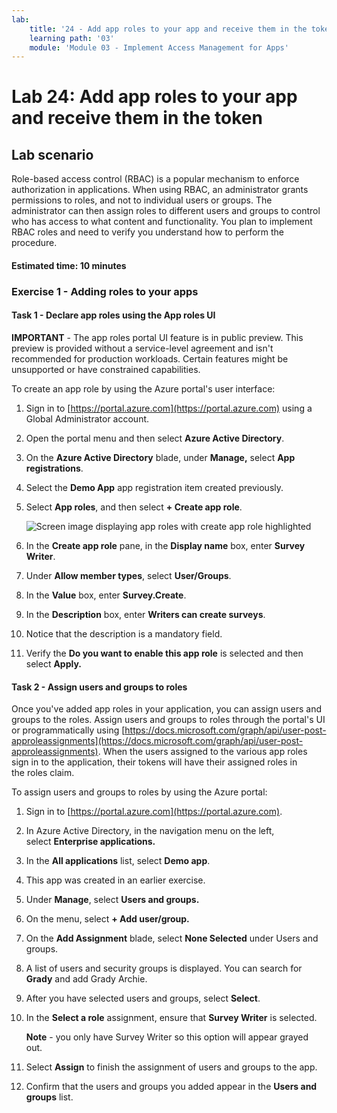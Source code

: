 ```yaml
---
lab:
    title: '24 - Add app roles to your app and receive them in the token'
    learning path: '03'
    module: 'Module 03 - Implement Access Management for Apps'
---
```


# Lab 24: Add app roles to your app and receive them in the token

## Lab scenario

Role-based access control (RBAC) is a popular mechanism to enforce authorization in applications. When using RBAC, an administrator grants permissions to roles, and not to individual users or groups. The administrator can then assign roles to different users and groups to control who has access to what content and functionality. You plan to implement RBAC roles and need to verify you understand how to perform the procedure.

#### Estimated time: 10 minutes

### Exercise 1 - Adding roles to your apps

#### Task 1 - Declare app roles using the App roles UI

   **IMPORTANT** - The app roles portal UI feature is in public preview. This preview is provided without a service-level agreement and isn't recommended for production workloads. Certain features might be unsupported or have constrained capabilities.

To create an app role by using the Azure portal's user interface:

1. Sign in to [https://portal.azure.com](https://portal.azure.com) using a Global Administrator account.

2. Open the portal menu and then select **Azure Active Directory**.

3. On the **Azure Active Directory** blade, under **Manage,** select **App registrations**.

4. Select the **Demo App** app registration item created previously.

5. Select **App roles**, and then select **+ Create app role**.

    ![Screen image displaying app roles with create app role highlighted](./media/lp3-mod3-app-roles-create-app-role.png)

6. In the **Create app role** pane, in the **Display name** box, enter **Survey Writer**.

7. Under **Allow member types**, select **User/Groups**.

8. In the **Value** box, enter **Survey.Create**.

9. In the **Description** box, enter **Writers can create surveys**.

10. Notice that the description is a mandatory field.

11. Verify the **Do you want to enable this app role** is selected and then select **Apply.**

#### Task 2 - Assign users and groups to roles

Once you've added app roles in your application, you can assign users and groups to the roles. Assign users and groups to roles through the portal's UI or programmatically using [https://docs.microsoft.com/graph/api/user-post-approleassignments](https://docs.microsoft.com/graph/api/user-post-approleassignments). When the users assigned to the various app roles sign in to the application, their tokens will have their assigned roles in the roles claim.

To assign users and groups to roles by using the Azure portal:

1. Sign in to [https://portal.azure.com](https://portal.azure.com).

2. In Azure Active Directory, in the navigation menu on the left, select **Enterprise applications.**

3. In the **All applications** list, select **Demo app**.

4. This app was created in an earlier exercise.

5. Under **Manage**, select **Users and groups.**

6. On the menu, select **+ Add user/group.**

7. On the **Add Assignment** blade, select **None Selected** under Users and groups.

8. A list of users and security groups is displayed. You can search for **Grady** and add Grady Archie.

9. After you have selected users and groups, select **Select**.

10. In the **Select a role** assignment, ensure that **Survey Writer** is selected.

    **Note** - you only have Survey Writer so this option will appear grayed out.

11. Select **Assign** to finish the assignment of users and groups to the app.

12. Confirm that the users and groups you added appear in the **Users and groups** list.
